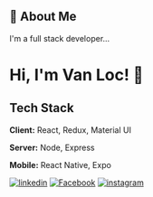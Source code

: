 ## 🚀 About Me
I'm a full stack developer...

# Hi, I'm Van Loc! 👋

## Tech Stack

**Client:** React, Redux, Material UI

**Server:** Node, Express

**Mobile:** React Native, Expo 


[![linkedin](https://img.shields.io/badge/In-1DA1F2?style=for-the-badge&logo=linkedin&logoColor=white)](https://www.linkedin.com/in/linkedlocnv14/)
[![Facebook](https://img.shields.io/badge/Fb-0A66C2?style=for-the-badge&logo=facebook&logoColor=white)](https://facebook.com/fb.nqvnlc)
[![instagram](https://img.shields.io/badge/IG-FE016A?style=for-the-badge&logo=instagram&logoColor=white)](https://www.instagram/_ins.nqvnlc)

<!---
github-nqvnlc/github-nqvnlc is a ✨ special ✨ repository because its `README.md` (this file) appears on your GitHub profile.
You can click the Preview link to take a look at your changes.
--->
